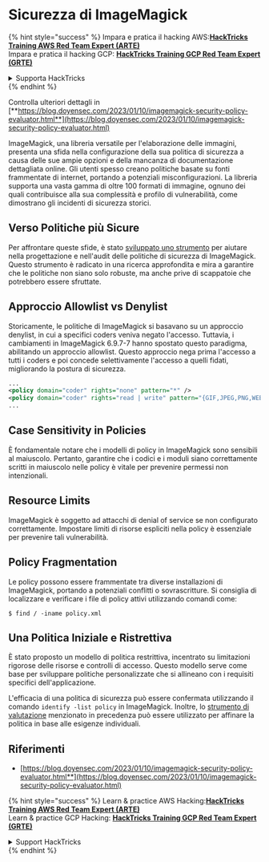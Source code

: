 # Sicurezza di ImageMagick

{% hint style="success" %}
Impara e pratica il hacking AWS:<img src="/.gitbook/assets/arte.png" alt="" data-size="line">[**HackTricks Training AWS Red Team Expert (ARTE)**](https://training.hacktricks.xyz/courses/arte)<img src="/.gitbook/assets/arte.png" alt="" data-size="line">\
Impara e pratica il hacking GCP: <img src="/.gitbook/assets/grte.png" alt="" data-size="line">[**HackTricks Training GCP Red Team Expert (GRTE)**<img src="/.gitbook/assets/grte.png" alt="" data-size="line">](https://training.hacktricks.xyz/courses/grte)

<details>

<summary>Supporta HackTricks</summary>

* Controlla i [**piani di abbonamento**](https://github.com/sponsors/carlospolop)!
* **Unisciti al** 💬 [**gruppo Discord**](https://discord.gg/hRep4RUj7f) o al [**gruppo telegram**](https://t.me/peass) o **seguici** su **Twitter** 🐦 [**@hacktricks\_live**](https://twitter.com/hacktricks\_live)**.**
* **Condividi trucchi di hacking inviando PR ai** [**HackTricks**](https://github.com/carlospolop/hacktricks) e [**HackTricks Cloud**](https://github.com/carlospolop/hacktricks-cloud) repos su github.

</details>
{% endhint %}

Controlla ulteriori dettagli in [**https://blog.doyensec.com/2023/01/10/imagemagick-security-policy-evaluator.html**](https://blog.doyensec.com/2023/01/10/imagemagick-security-policy-evaluator.html)

ImageMagick, una libreria versatile per l'elaborazione delle immagini, presenta una sfida nella configurazione della sua politica di sicurezza a causa delle sue ampie opzioni e della mancanza di documentazione dettagliata online. Gli utenti spesso creano politiche basate su fonti frammentate di internet, portando a potenziali misconfigurazioni. La libreria supporta una vasta gamma di oltre 100 formati di immagine, ognuno dei quali contribuisce alla sua complessità e profilo di vulnerabilità, come dimostrano gli incidenti di sicurezza storici.

## Verso Politiche più Sicure
Per affrontare queste sfide, è stato [sviluppato uno strumento](https://imagemagick-secevaluator.doyensec.com/) per aiutare nella progettazione e nell'audit delle politiche di sicurezza di ImageMagick. Questo strumento è radicato in una ricerca approfondita e mira a garantire che le politiche non siano solo robuste, ma anche prive di scappatoie che potrebbero essere sfruttate.

## Approccio Allowlist vs Denylist
Storicamente, le politiche di ImageMagick si basavano su un approccio denylist, in cui a specifici coders veniva negato l'accesso. Tuttavia, i cambiamenti in ImageMagick 6.9.7-7 hanno spostato questo paradigma, abilitando un approccio allowlist. Questo approccio nega prima l'accesso a tutti i coders e poi concede selettivamente l'accesso a quelli fidati, migliorando la postura di sicurezza.
```xml
...
<policy domain="coder" rights="none" pattern="*" />
<policy domain="coder" rights="read | write" pattern="{GIF,JPEG,PNG,WEBP}" />
...
```
## Case Sensitivity in Policies
È fondamentale notare che i modelli di policy in ImageMagick sono sensibili al maiuscolo. Pertanto, garantire che i codici e i moduli siano correttamente scritti in maiuscolo nelle policy è vitale per prevenire permessi non intenzionali.

## Resource Limits
ImageMagick è soggetto ad attacchi di denial of service se non configurato correttamente. Impostare limiti di risorse espliciti nella policy è essenziale per prevenire tali vulnerabilità.

## Policy Fragmentation
Le policy possono essere frammentate tra diverse installazioni di ImageMagick, portando a potenziali conflitti o sovrascritture. Si consiglia di localizzare e verificare i file di policy attivi utilizzando comandi come:
```shell
$ find / -iname policy.xml
```
## Una Politica Iniziale e Ristrettiva
È stato proposto un modello di politica restrittiva, incentrato su limitazioni rigorose delle risorse e controlli di accesso. Questo modello serve come base per sviluppare politiche personalizzate che si allineano con i requisiti specifici dell'applicazione.

L'efficacia di una politica di sicurezza può essere confermata utilizzando il comando `identify -list policy` in ImageMagick. Inoltre, lo [strumento di valutazione](https://imagemagick-secevaluator.doyensec.com/) menzionato in precedenza può essere utilizzato per affinare la politica in base alle esigenze individuali.

## Riferimenti
* [https://blog.doyensec.com/2023/01/10/imagemagick-security-policy-evaluator.html**](https://blog.doyensec.com/2023/01/10/imagemagick-security-policy-evaluator.html)



{% hint style="success" %}
Learn & practice AWS Hacking:<img src="/.gitbook/assets/arte.png" alt="" data-size="line">[**HackTricks Training AWS Red Team Expert (ARTE)**](https://training.hacktricks.xyz/courses/arte)<img src="/.gitbook/assets/arte.png" alt="" data-size="line">\
Learn & practice GCP Hacking: <img src="/.gitbook/assets/grte.png" alt="" data-size="line">[**HackTricks Training GCP Red Team Expert (GRTE)**<img src="/.gitbook/assets/grte.png" alt="" data-size="line">](https://training.hacktricks.xyz/courses/grte)

<details>

<summary>Support HackTricks</summary>

* Check the [**subscription plans**](https://github.com/sponsors/carlospolop)!
* **Join the** 💬 [**Discord group**](https://discord.gg/hRep4RUj7f) or the [**telegram group**](https://t.me/peass) or **follow** us on **Twitter** 🐦 [**@hacktricks\_live**](https://twitter.com/hacktricks\_live)**.**
* **Share hacking tricks by submitting PRs to the** [**HackTricks**](https://github.com/carlospolop/hacktricks) and [**HackTricks Cloud**](https://github.com/carlospolop/hacktricks-cloud) github repos.

</details>
{% endhint %}
